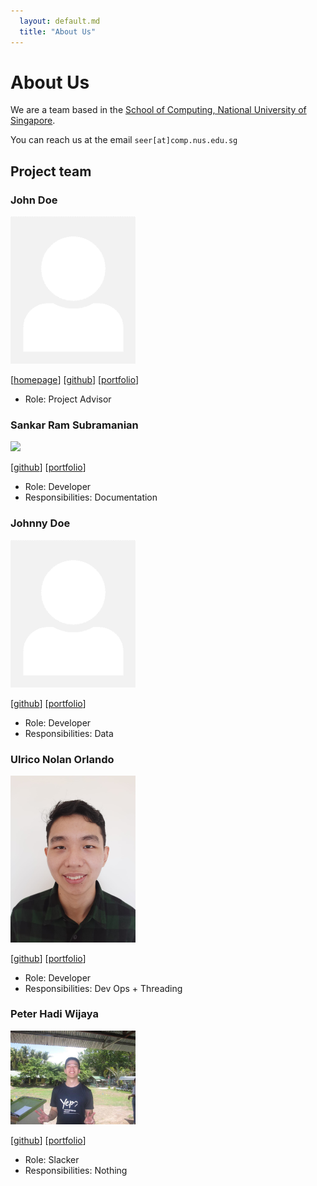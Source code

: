 ```yaml
---
  layout: default.md
  title: "About Us"
---
```


# About Us

We are a team based in the [School of Computing, National University of Singapore](http://www.comp.nus.edu.sg).

You can reach us at the email `seer[at]comp.nus.edu.sg`

## Project team

### John Doe

<img src="images/johndoe.png" width="200px">

[[homepage](http://www.comp.nus.edu.sg/~damithch)]
[[github](https://github.com/johndoe)]
[[portfolio](team/johndoe.md)]

- Role: Project Advisor

### Sankar Ram Subramanian

<img src="images/marraknas.png" width="200px">

[[github](http://github.com/marraknas)]
[[portfolio](team/johndoe.md)]

* Role: Developer
* Responsibilities: Documentation

### Johnny Doe

<img src="images/johndoe.png" width="200px">

[[github](http://github.com/johndoe)] [[portfolio](team/johndoe.md)]

- Role: Developer
- Responsibilities: Data

### Ulrico Nolan Orlando

<img src="images/ulricolo7.png" width="200px">

[[github](http://github.com/ulricolo7)]
[[portfolio](team/johndoe.md)]

- Role: Developer
- Responsibilities: Dev Ops + Threading

### Peter Hadi Wijaya

<img src="images/peterhw963.png" width="200px">

[[github](http://github.com/PeterHW963)]
[[portfolio](team/johndoe.md)]

- Role: Slacker
- Responsibilities: Nothing
